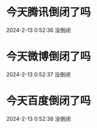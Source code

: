 # 今天腾讯倒闭了吗

2024-2-13 0:52:36 没倒闭

# 今天微博倒闭了吗

2024-2-13 0:52:37 没倒闭

# 今天百度倒闭了吗

2024-2-13 0:52:38 没倒闭

